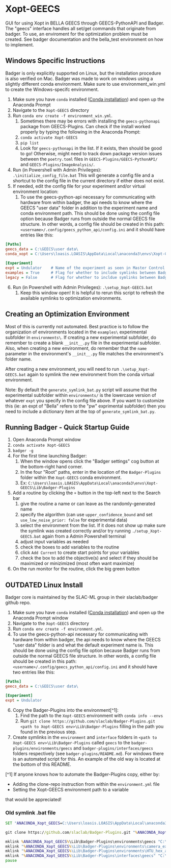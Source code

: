 # Xopt-GEECS
GUI for using Xopt in BELLA GEECS through GEECS-PythonAPI and Badger. The "geecs" interface handles all set/get commands that originate from badger. To use, an enviroment for the optimization problem must be created. See badger documentation and the bella_test environment on how to implement. 

## Windows Specific Instructions
Badger is only explicitly supported on Linux, but the installation procedure is also verified on Mac. Badger was made to work on windows using a slightly different conda environment. Make sure to use environment_win.yml to create the Windows-specifc environment.

1. Make sure you have `conda` installed ([Conda installation](https://docs.conda.io/projects/conda/en/stable/user-guide/install/index.html)) and open up the Anaconda Prompt
2. Navigate to the `Xopt-GEECS` directory
3. Run `conda env create -f environment_win.yml`.
	1. Sometimes there may be errors with installing the `geecs-pythonapi` package from GEECS-Plugins.  Can check if the install worked properly by typing the following in the Anaconda Prompt:
 	2. `conda activate Xopt-GEECS`
  	3. `pip list`
   	4. Look for `geecs-pythonapi` in the list.  If it exists, then should be good to go!  Otherwise, might need to track down package version issues between the `poetry.toml` files in `GEECS-Plugins/GEECS-PythonAPI/` and `GEECS-Plugins/ImageAnalysis/`.
4. Run (in Powershell with Admin Privileges):
	`.\initialize_config_file.bat`
	This will generate a config file and a shortcut to the config file in the current directory if either does not exist.
5. If needed, edit the config file for your experiment and/or virtual environment location:
	1. To use the geecs-python-api necessary for communicating with hardware from within badger, the api needs to know where the GEECS "user data" folder in addition to the experiment name and conda environment path. This should be done using the config file option because Badger runs from outside the normal GEECS file structure. In other words, a config file should be created in this path: `<username>/.config/geecs_python_api/config.ini` and it should have entries like this:
```config.ini
[Paths] 
geecs_data = C:\GEECS\user data\ 
conda_xopt = C:\Users\loasis.LOASIS\AppData\Local\anaconda3\envs\Xopt-GEECS 
 
[Experiment] 
expt = Undulator	# Name of the experiment as seen in Master Control.
examples = True		# Flag for whether to include symlinks between Badger and the example XOpt Environments
legacy = False 		# Flag for whether to incldue symlinks between Badger and old environments (not suggested)

```
6. Run (in Powershell with Admin Privileges):
	`.\setup_Xopt-GEECS.bat`
	1. Keep this window open!  It is helpful to rerun this script to refresh the available symlinks to optimization environments.

## Creating an Optimization Environment
Most of this is currently not automated.  Best practice is to follow the organization of environments located in the `examples\` experimental subfolder in `environments\`.  If creating a new experimental subfolder, do remember to create a blank `__init__.py` file in the experimental subfolder.  Also, when creating a new environment, do remember that the `name` parameter in the environment's `__init__.py` file matches the environment's folder name.

After creating a new environment, you will need to run `.\setup_Xopt-GEECS.bat` again to symlink the new environment from the conda virtual environment.

Note:  By default the `generate_symlink_bat.py` script will assume that the experimental subfolder within `environments/` is the lowercase version of whatever `expt` you specify in the config file above.  If you want to customize this (ie: an expt of "Bella" refers to the "pw" exprimental subfolder) then you need to include a dictionary item at the top of `generate_symlink_bat.py`.

## Running Badger - Quick Startup Guide
1. Open Anaconda Prompt window
2. `conda activate Xopt-GEECS`
3. `badger -g`
4. For the first time launching Badger:
	1. When the window opens click the "Badger settings" cog button at the bottom-right hand corner.
	2. In the four "Root" paths, enter in the location of the `Badger-Plugins` folder within the `Xopt-GEECS` conda environment.
	3. Ex: `C:\Users\loasis.LOASIS\AppData\Local\anaconda3\envs\Xopt-GEECS\Lib\Badger-Plugins`
5. Add a routine by clicking the `+` button in the top-left next to the Search bar
	1. give the routine a name or can leave as the randomly-generated name
	2. specify the algorithm (can use `upper_confidence_bound` and set `use_low_noise_prior: false` for experimental data)
 	3. select the environment from the list.  If it does not show up make sure the symlink was created correctly and/or try running `./setup_Xopt-GEECS.bat` again from a Admin Powershell terminal
  	4. adjust input variables as needed
   	5. check the boxes to add variables to the routine
   	6. click `Add Current` to create start points for your variables
   	7. check the box to add the objective(s) and select if they should be maximized or minizimized (most often want maximize)
6. On the run monitor for the routine, click the big green button

## OUTDATED Linux Install
Badger core is maintained by the SLAC-ML group in their slaclab/badger github repo. 

1. Make sure you have `conda` installed ([Conda installation](https://docs.conda.io/projects/conda/en/stable/user-guide/install/index.html)) and open up the Anaconda Prompt window
2. Navigate to the `Xopt-GEECS` directory
3. Run `conda env create -f environment.yml`.
4. To use the geecs-python-api necessary for communicating with hardware from within badger, the api needs to know where the GEECS "user data" folder is and what the default experiment name is. This should be done using the config file option because Badger runs from outside the normal GEECS file structure. In other words, a config file should be created in this path: `<username>/.config/geecs_python_api/config.ini` and it should have two entries like this:
```config.ini
[Paths]
geecs_data = C:\GEECS\user data\

[Experiment]
expt = Undulator
```
6. Copy the Badger-Plugins into the environment[^1]:
    1. Find the path to the `Xopt-GEECS` environment with `conda info --envs`
    2. Run `git clone https://github.com/slaclab/Badger-Plugins.git <path to Xopt-GEECS env>\Lib\Badger-Plugins` filling in the path you found in the previous step.
7. Create symlinks in the `environment` and `interface` folders in `<path to Xopt-GEECS env>\Lib\Badger-Plugins` called `geecs` to the `badger-plugins/environments/geecs` and  `badger-plugins/interfaces/geecs` folders respectively (see `badger-plugins/README.md`).  For windows there is an automated script for this.  An example of the old way is located at the bottom of this README.

[^1] If anyone knows how to automate the Badger-Plugins copy, either by:
* Adding the clone-repo instruction from within the `environment.yml` file
* Setting the Xopt-GEECS environment path to a variable

that would be appreciated!

### Old symlink .bat file
```setup_Xopt-GEECS.bat
SET "ANACONDA_Xopt_GEECS=C:\Users\loasis.LOASIS\AppData\Local\anaconda3\envs\Xopt-GEECS"

git clone https://github.com/slaclab/Badger-Plugins.git "%ANACONDA_Xopt_GEECS%\Lib\Badger-Plugins"

mklink %ANACONDA_Xopt_GEECS%\Lib\Badger-Plugins\environments\geecs "C:\GEECS\Developers Version\source\GEECS-Plugins\Xopt-GEECS\badger-plugins\environments\geecs"
mklink "%ANACONDA_Xopt_GEECS%\Lib\Badger-Plugins\environments\camera_exposure_time_test" "C:\GEECS\Developers Version\source\GEECS-Plugins\Xopt-GEECS\badger-plugins\environments\camera_exposure_time_test"
mklink "%ANACONDA_Xopt_GEECS%\Lib\Badger-Plugins\environments\HTU_hex_alignment_sim" "C:\GEECS\Developers Version\source\GEECS-Plugins\Xopt-GEECS\badger-plugins\environments\HTU_hex_alignment_sim"
mklink "%ANACONDA_Xopt_GEECS%\Lib\Badger-Plugins\interfaces\geecs" "C:\GEECS\Developers Version\source\GEECS-Plugins\Xopt-GEECS\badger-plugins\interfaces\geecs"
pause

```
